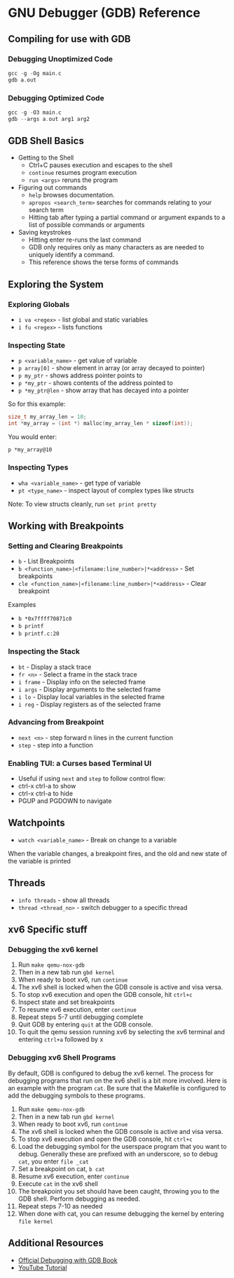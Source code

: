 # GNU Debugger (GDB) Reference

## Compiling for use with GDB

### Debugging Unoptimized Code

```c
gcc -g -Og main.c
gdb a.out
```

### Debugging Optimized Code

```c
gcc -g -O3 main.c
gdb --args a.out arg1 arg2
```

## GDB Shell Basics

- Getting to the Shell
  - Ctrl+C pauses execution and escapes to the shell
  - `continue` resumes program execution
  - `run <args>` reruns the program
- Figuring out commands
  - `help` browses documentation.
  - `apropos <search_term>` searches for commands relating to your search term
  - Hitting tab after typing a partial command or argument expands to a list of possible commands or arguments
- Saving keystrokes
  - Hitting enter re-runs the last command
  - GDB only requires only as many characters as are needed to uniquely identify a command.
  - This reference shows the terse forms of commands

## Exploring the System

### Exploring Globals

- `i va <regex>` - list global and static variables
- `i fu <regex>` - lists functions

### Inspecting State

- `p <variable_name>` - get value of variable
- `p array[0]` - show element in array (or array decayed to pointer)
- `p my_ptr` - shows address pointer points to
- `p *my_ptr` - shows contents of the address pointed to
- `p *my_ptr@len` - show array that has decayed into a pointer

So for this example:

```c
size_t my_array_len = 10;
int *my_array = (int *) malloc(my_array_len * sizeof(int));
```

You would enter:

```
p *my_array@10
```

### Inspecting Types

- `wha <variable_name>` - get type of variable
- `pt <type_name>` - inspect layout of complex types like structs

Note: To view structs cleanly, run `set print pretty`

## Working with Breakpoints

### Setting and Clearing Breakpoints

- `b` - List Breakpoints
- `b <function_name>|<filename:line_number>|*<address>` - Set breakpoints
- `cle <function_name>|<filename:line_number>|*<address>` - Clear breakpoint

Examples

- `b *0x7ffff70871c0`
- `b printf`
- `b printf.c:20`

### Inspecting the Stack

- `bt` - Display a stack trace
- `fr <n>` - Select a frame in the stack trace
- `i frame` - Display info on the selected frame
- `i args` - Display arguments to the selected frame
- `i lo` - Display local variables in the selected frame
- `i reg` - Display registers as of the selected frame

### Advancing from Breakpoint

- `next <n>` - step forward n lines in the current function
- `step` - step into a function

### Enabling TUI: a Curses based Terminal UI

- Useful if using `next` and `step` to follow control flow:
- ctrl-x ctrl-a to show
- ctrl-x ctrl-a to hide
- PGUP and PGDOWN to navigate

## Watchpoints

- `watch <variable_name>` - Break on change to a variable

When the variable changes, a breakpoint fires, and the old and new state of the variable is printed

## Threads

- `info threads` - show all threads
- `thread <thread_no>` - switch debugger to a specific thread

## xv6 Specific stuff

### Debugging the xv6 kernel

1. Run `make qemu-nox-gdb`
2. Then in a new tab run `gbd kernel`
3. When ready to boot xv6, run `continue`
4. The xv6 shell is locked when the GDB console is active and visa versa.
5. To stop xv6 execution and open the GDB console, hit `ctrl+c`
6. Inspect state and set breakpoints
7. To resume xv6 execution, enter `continue`
8. Repeat steps 5-7 until debugging complete
9. Quit GDB by entering `quit` at the GDB console.
10. To quit the qemu session running xv6 by selecting the xv6 terminal and entering `ctrl+a` followed by x

### Debugging xv6 Shell Programs

By default, GDB is configured to debug the xv6 kernel. The process for debugging programs that run on the xv6 shell is a bit more involved. Here is an example with the program `cat`. Be sure that the Makefile is configured to add the debugging symbols to these programs.

1. Run `make qemu-nox-gdb`
2. Then in a new tab run `gbd kernel`
3. When ready to boot xv6, run `continue`
4. The xv6 shell is locked when the GDB console is active and visa versa.
5. To stop xv6 execution and open the GDB console, hit `ctrl+c`
6. Load the debugging symbol for the userspace program that you want to debug. Generally these are prefixed with an underscore, so to debug `cat`, you enter `file _cat`
7. Set a breakpoint on cat, `b cat`
8. Resume xv6 execution, enter `continue`
9. Execute `cat` in the xv6 shell
10. The breakpoint you set should have been caught, throwing you to the GDB shell. Perform debugging as needed.
11. Repeat steps 7-10 as needed
12. When done with cat, you can resume debugging the kernel by entering `file kernel`

## Additional Resources

- [Official Debugging with GDB Book](https://sourceware.org/gdb/onlinedocs/gdb/)
- [YouTube Tutorial](https://www.youtube.com/watch?v=bWH-nL7v5F4&t=55s)
